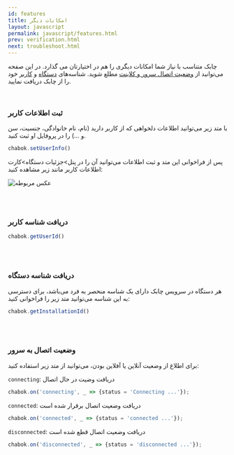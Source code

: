 ```yaml
---
id: features
title: امکانات‌ دیگر
layout: javascript
permalink: javascript/features.html
prev: verification.html
next: troubleshoot.html
---
```


چابک متناسب با نیاز شما امکانات دیگری را هم در اختیارتان می گذارد. در این صفحه می‌توانید از [وضعیت اتصال سرور و کلاینت](/javascript/features.html#وضعیت-اتصال-به-سرور) مطلع شوید. شناسه‌های [دستگاه](/javascript/features.html#دریافت-شناسه-دستگاه) و [کاربر](/javascript/features.html#دریافت-شناسه-کاربر) خود را از چابک دریافت نمایید.

<Br>

### ثبت اطلاعات کاربر

با متد زیر می‌توانید اطلاعات دلخواهی که از کاربر دارید (نام، نام خانوادگی، جنسیت، سن و ...) را در پروفایل او ثبت کنید.

```javascript
chabok.setUserInfo()
```
پس از فراخوانی این متد و ثبت اطلاعات می‌توانید آن را در پنل>جزئیات دستگاه>کارت اطلاعات کاربر مانند زیر مشاهده کنید:

![عکس مربوطه](http://uupload.ir/files/9p2w_set-user-info-2.png)

<br><br>

### دریافت شناسه کاربر

```javascript
chabok.getUserId()
```
<Br><Br>

### دریافت شناسه دستگاه

هر دستگاه در سرویس چابک دارای یک شناسه منحصر به فرد می‌باشد، برای دسترسی به این شناسه می‌توانید متد زیر را فراخوانی کنید:

```javascript
chabok.getInstallationId()
```
<Br><Br>

### وضعیت اتصال به سرور

برای اطلاع از وضعیت آنلاین یا آفلاین بودن، می‌توانید از متد زیر استفاده کنید:

`connecting`: دریافت وضیت در حال اتصال

```javascript
chabok.on('connecting', _ => {status = 'Connecting ...'}); 
```

`connected`: دریافت وضعیت اتصال برقرار شده است

```javascript
chabok.on('connected', _ => {status = 'connected ...'}); 
```

`disconnected`: دریافت وضعیت اتصال قطع شده است

```javascript
chabok.on('disconnected', _ => {status = 'disconnected ...'}); 
```
